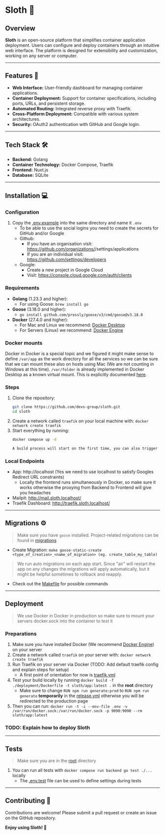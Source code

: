 # Sloth 🦥

## Overview

**Sloth** is an open-source platform that simplifies container application deployment. Users can configure and deploy
containers through an intuitive web interface. The platform is designed for extensibility and customization, working on
any server or computer.

---

## Features 🚀

- **Web Interface:** User-friendly dashboard for managing container applications.
- **Container Deployment:** Support for container specifications, including ports, URLs, and persistent storage.
- **Automated Routing:** Integrated reverse proxy with Traefik.
- **Cross-Platform Deployment:** Compatible with various system architectures.
- **Security:** OAuth2 authentication with GitHub and Google login.

---

## Tech Stack 🛠️

- **Backend:** Golang
- **Container Technology:** Docker Compose, Traefik
- **Frontend:** Nuxt.js
- **Database:** SQLite

---

## Installation 💻

### Configuration

1. Copy the [.env.example](.env.example)  into the same directory and name it `.env`
    - To be able to use the social logins you need to create the secrets for GitHub and/or Google
    - Github:
        - If you have an organisation visit: https://github.com/organizations/<your-organisation>/settings/applications
        - If you are an individual visit: https://github.com/settings/developers
    - Google:
        - Create a new project in Google Cloud
        - Visit: https://console.cloud.google.com/auth/clients

### Requirements

- **Golang** (1.23.3 and higher):
  - For using Goose: `brew install go`
- **Goose** (3.18.0 and higher):
  - `go install github.com/pressly/goose/v3/cmd/goose@v3.18.0`
- **Docker** (27.4.0 and higher):
  - For Mac and Linux we recommend: [Docker Desktop](https://docs.docker.com/desktop/)
  - For Servers (Linux) we recommend: [Docker Engine](https://docs.docker.com/engine/)

### Docker mounts

Docker in Docker is a special topic and we figured it might make sense to define `/var/app` as the work directory for
all the services so we can be sure that we can mount these also on hosts using Mac (We are not counting in Windows
at this time). `/var/folder` is already implemented in Docker Desktop as a known virtual mount. This is explicitly
documented [here](https://docs.docker.com/desktop/settings-and-maintenance/settings/#virtual-file-shares).

### Steps

1. Clone the repository:
   ```bash
   git clone https://github.com/devs-group/sloth.git
   cd sloth
   ```
2. Create a network called `traefik` on your local machine with: `docker network create traefik`
3. Start everything by running:
   ```bash
   docker compose up -d
   
   A build process will start on the first time, you can also trigger it by running: docker compose build
   ```

### Local Endpoints

- App: http://localhost (Yes we need to use localhost to satisfy Googles Redirect URL constraints)
    - Locally the frontend runs simultaneously in Docker, so make sure it works otherwise the proxying from Backend
      to Frontend will give you headaches
- Mailpit: http://mail.sloth.localhost/
- Traefik Dashboard: http://traefik.sloth.localhost/

---

## Migrations ⚙️

> Make sure you have `goose` installed. Project-related migrations can be found in [migrations](database/migrations)

- Create Migration: `make goose-static-create <type_of_creation>_<name_of_migration> (eg. create_table_my_table)`

> We run auto migrations on each app start. Since "air" will restart the app on any changes
> the migrations will apply automatically, but it might be helpful sometimes to rollback and reapply.

- Check out the [Makefile](Makefile) for possible commands

---

## Deployment

> We use Docker in Docker in production so make sure to mount your servers docker.sock into the container to test it

### Preparations

1. Make sure you have installed Docker (We recommend [Docker Engine](https://docs.docker.com/engine/)) on your server
2. Create a network called `traefik` on your server with: `docker network create traefik`
3. Run Traefik on your server via Docker (TODO: Add default traefik config and explain steps for setup)
    - A first point of orientation for now is [traefik.yml](.traefik/traefik.yml)
4. Test your build locally by running `docker build -f ./deployment/Dockerfile -t sloth/app:latest .` in the **root**
   directory
    - Make sure to change `RUN npm run generate:prod` to `RUN npm run generate` **temporarily** in
      the [release.yml](.github/workflows/release.yml) otherwise you will be redirected to the production page
5. Then you can run:
   `docker run -t -i --env-file .env -v /var/run/docker.sock:/var/run/docker.sock -p 9090:9090 --rm sloth/app:latest`

### TODO: Explain how to deploy Sloth

---

## Tests

> Make sure you are in the [root](.) directory

1. You can run all tests with `docker compose run backend go test ./...` locally
    - The [.env.test](backend/tests/.env.test) file can be used to define settings during tests

---

## Contributing 🤝

Contributions are welcome! Please submit a pull request or create an issue on the GitHub repository.

**Enjoy using Sloth! 🦥**

